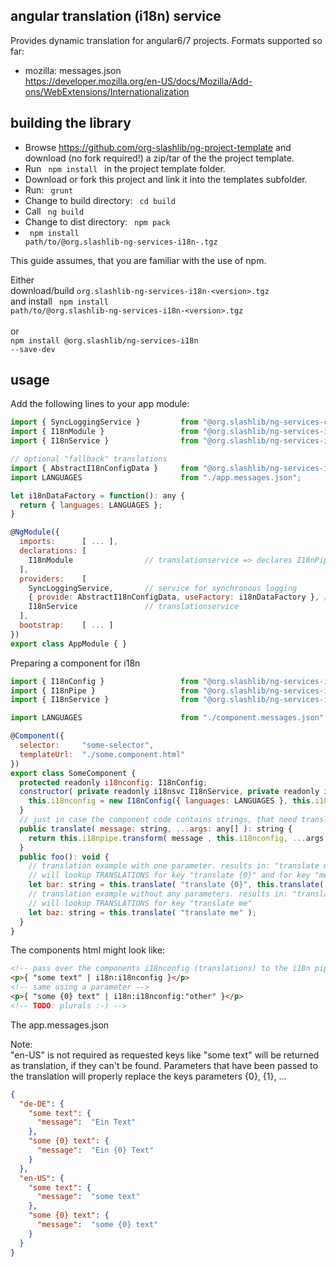 ## angular translation (i18n) service ##

Provides dynamic translation for angular6/7 projects. Formats supported so far:
- mozilla: messages.json<br />
  https://developer.mozilla.org/en-US/docs/Mozilla/Add-ons/WebExtensions/Internationalization

## building the library ##

* Browse https://github.com/org-slashlib/ng-project-template and download (no fork required!) a zip/tar of the the project template.
* Run <code> npm install </code> in the project template folder.
* Download or fork this project and link it into the templates subfolder.
* Run: <code> grunt </code>
* Change to build directory: <code> cd build </code>
* Call <code> ng build </code>
* Change to dist directory: <code> npm pack </code>
* <code> npm install path/to/@org.slashlib-ng-services-i18n-<version>.tgz</code>

This guide assumes, that you are familiar with the use of npm.  

Either<br />
download/build <code>org.slashlib-ng-services-i18n-&lt;version&gt;.tgz</code><br />
and install <code> npm install path/to/@org.slashlib-ng-services-i18n-&lt;version&gt;.tgz</code><br />
<br />
or<br/>
<code>npm install @org.slashlib/ng-services-i18n --save-dev</code>

## usage ##

Add the following lines to your app module:

```javascript
import { SyncLoggingService }         from "@org.slashlib/ng-services-core";
import { I18nModule }                 from "@org.slashlib/ng-services-i18n";
import { I18nService }                from "@org.slashlib/ng-services-i18n";

// optional "fallback" translations
import { AbstractI18nConfigData }     from "@org.slashlib/ng-services-i18n";
import LANGUAGES                      from "./app.messages.json";

let i18nDataFactory = function(): any {
  return { languages: LANGUAGES };
}

@NgModule({
  imports:      [ ... ],
  declarations: [
    I18nModule                // translationservice => declares I18nPipe
  ],
  providers:    [
    SyncLoggingService,       // service for synchronous logging
    { provide: AbstractI18nConfigData, useFactory: i18nDataFactory }, // optional
    I18nService               // translationservice
  ],
  bootstrap:    [ ... ]
})
export class AppModule { }
```

Preparing a component for i18n

```javascript
import { I18nConfig }                 from "@org.slashlib/ng-services-i18n";
import { I18nPipe }                   from "@org.slashlib/ng-services-i18n";
import { I18nService }                from "@org.slashlib/ng-services-i18n";

import LANGUAGES                      from "./component.messages.json";

@Component({
  selector:     "some-selector",
  templateUrl:  "./some.component.html"
})
export class SomeComponent {
  protected readonly i18nconfig: I18nConfig;
  constructor( private readonly i18nsvc I18nService, private readonly i18npipe I18nPipe ) {
    this.i18nconfig = new I18nConfig({ languages: LANGUAGES }, this.i18nsvc.language );
  }
  // just in case the component code contains strings, that need translation  
  public translate( message: string, ...args: any[] ): string {
    return this.i18npipe.transform( message , this.i18nconfig, ...args );
  }
  public foo(): void {
    // translation example with one parameter. results in: "translate me" => "übersetze mich"
    // will lookup TRANSLATIONS for key "translate {0}" and for key "me"
    let bar: string = this.translate( "translate {0}", this.translate( "me" ));
    // translation example without any parameters. results in: "translate me" => "übersetze mich"
    // will lookup TRANSLATIONS for key "translate me"
    let baz: string = this.translate( "translate me" );
  }
}

```

The components html might look like:

```html
<!-- pass over the components i18nconfig (translations) to the i18n pipe -->
<p>{ "some text" | i18n:i18nconfig }</p>
<!-- same using a parameter -->
<p>{ "some {0} text" | i18n:i18nconfig:"other" }</p>
<!-- TODO: plurals :-) -->
```

The app.messages.json<br />
<p>Note:<br />
   "en-US" is not required as requested keys like "some text" will be returned as translation, if they can't be found.
   Parameters that have been passed to the translation will properly replace the keys parameters {0}, {1}, ...
</p>

```json
{
  "de-DE": {
    "some text": {
      "message":  "Ein Text"
    },
    "some {0} text": {
      "message":  "Ein {0} Text"
    }
  },
  "en-US": {
    "some text": {
      "message":  "some text"
    },
    "some {0} text": {
      "message":  "some {0} text"
    }
  }
}

```
